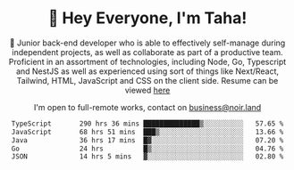 <div align="center">

<h1 align="center">👋 Hey Everyone, I'm Taha! </h1>
  
<p>
  
 🎉 Junior back-end developer who is able to effectively self-manage during independent projects, as well as collaborate as part of a productive team. Proficient in an assortment of technologies, including Node, Go, Typescript and NestJS as well as experienced using sort of things like Next/React, Tailwind, HTML, JavaScript and CSS on the client side. Resume can be viewed [here](https://cdn.noir.land/resume)

</p>
   
<p align="center">

  I'm open to full-remote works, contact on [business@noir.land](mailto:business@noir.land) 
 
 </p>
   

  
<!--START_SECTION:waka-->

```txt
TypeScript       290 hrs 36 mins ██████████████▒░░░░░░░░░░   57.65 %
JavaScript       68 hrs 51 mins  ███▒░░░░░░░░░░░░░░░░░░░░░   13.66 %
Java             36 hrs 17 mins  █▓░░░░░░░░░░░░░░░░░░░░░░░   07.20 %
Go               24 hrs          █▒░░░░░░░░░░░░░░░░░░░░░░░   04.76 %
JSON             14 hrs 5 mins   ▓░░░░░░░░░░░░░░░░░░░░░░░░   02.80 %
```

<!--END_SECTION:waka-->
